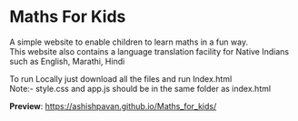 # Maths For Kids

A simple website to enable children to learn maths in a fun way. <br>
This website also contains a language translation facility for Native Indians such as English, Marathi, Hindi <br>

To run Locally just download all the files and run Index.html <br>
Note:- style.css and app.js should be in the same folder as index.html

**Preview**: https://ashishpavan.github.io/Maths_for_kids/

